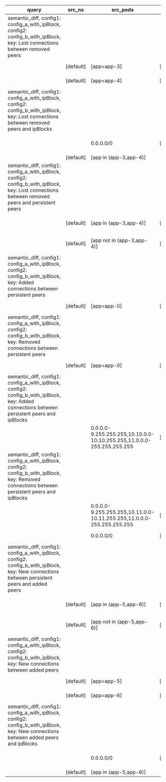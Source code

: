 |query|src_ns|src_pods|dst_ns|dst_pods|connection|
|---|---|---|---|---|---|
|semantic_diff, config1: config_a_with_ipBlock, config2: config_b_with_ipBlock, key: Lost connections between removed peers||||||
||[default]|[app=app-3]|[default]|[app=app-4]|All connections|
||[default]|[app=app-4]|[default]|[app=app-3]|All connections|
|semantic_diff, config1: config_a_with_ipBlock, config2: config_b_with_ipBlock, key: Lost connections between removed peers and ipBlocks||||||
|||0.0.0.0/0|[default]|[app in (app-3,app-4)]|All connections|
||[default]|[app in (app-3,app-4)]||0.0.0.0/0|All connections|
|semantic_diff, config1: config_a_with_ipBlock, config2: config_b_with_ipBlock, key: Lost connections between removed peers and persistent peers||||||
||[default]|[app in (app-3,app-4)]|[default]|[app in (app-0,app-2)]|All connections|
||[default]|[app not in (app-3,app-4)]|[default]|[app in (app-3,app-4)]|All connections|
|semantic_diff, config1: config_a_with_ipBlock, config2: config_b_with_ipBlock, key: Added connections between persistent peers||||||
||[default]|[app=app-0]|[default]|[app=app-1]|All connections|
|semantic_diff, config1: config_a_with_ipBlock, config2: config_b_with_ipBlock, key: Removed connections between persistent peers||||||
||[default]|[app=app-0]|[default]|[app=app-2]|All connections|
|semantic_diff, config1: config_a_with_ipBlock, config2: config_b_with_ipBlock, key: Added connections between persistent peers and ipBlocks||||||
|||0.0.0.0-9.255.255.255,10.10.0.0-10.10.255.255,11.0.0.0-255.255.255.255|[default]|[app=app-1]|All connections|
|semantic_diff, config1: config_a_with_ipBlock, config2: config_b_with_ipBlock, key: Removed connections between persistent peers and ipBlocks||||||
|||0.0.0.0-9.255.255.255,10.11.0.0-10.11.255.255,11.0.0.0-255.255.255.255|[default]|[app=app-2]|All connections|
|||0.0.0.0/0|[default]|[app=app-2]|All but {protocols:UDP,dst_ports:53}|
|semantic_diff, config1: config_a_with_ipBlock, config2: config_b_with_ipBlock, key: New connections between persistent peers and added peers||||||
||[default]|[app in (app-5,app-6)]|[default]|[app in (app-0,app-1)]|All connections|
||[default]|[app not in (app-5,app-6)]|[default]|[app in (app-5,app-6)]|All connections|
|semantic_diff, config1: config_a_with_ipBlock, config2: config_b_with_ipBlock, key: New connections between added peers||||||
||[default]|[app=app-5]|[default]|[app=app-6]|All connections|
||[default]|[app=app-6]|[default]|[app=app-5]|All connections|
|semantic_diff, config1: config_a_with_ipBlock, config2: config_b_with_ipBlock, key: New connections between added peers and ipBlocks||||||
|||0.0.0.0/0|[default]|[app in (app-5,app-6)]|All connections|
||[default]|[app in (app-5,app-6)]||0.0.0.0/0|All connections|
